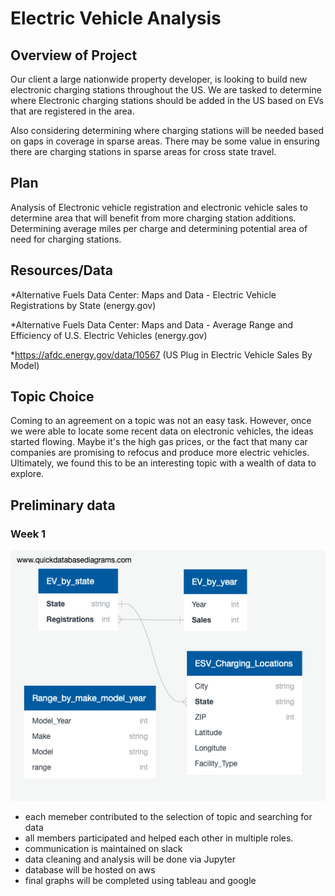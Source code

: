 # Electric Vehicle Analysis

## Overview of Project
Our client a large nationwide property developer, is looking to build new electronic charging stations throughout the US.  We are tasked to determine where Electronic charging stations should be added in the US based on EVs that are registered in the area.  

Also considering determining where charging stations will be needed based on gaps in coverage in sparse areas.  There may be some value in ensuring there are charging stations in sparse areas for cross state travel.

## Plan
Analysis of Electronic vehicle registration and electronic vehicle sales to determine area that will benefit from more charging station additions.  Determining average miles per charge and determining potential area of need for charging stations.  


## Resources/Data
*Alternative Fuels Data Center: Maps and Data - Electric Vehicle Registrations by State (energy.gov)

*Alternative Fuels Data Center: Maps and Data - Average Range and Efficiency of U.S. Electric Vehicles (energy.gov)

*https://afdc.energy.gov/data/10567     (US Plug in Electric Vehicle Sales By Model)


## Topic Choice
Coming to an agreement on a topic was not an easy task.  However, once we were able to locate some recent data on electronic vehicles, the ideas started flowing.  Maybe it's the high gas prices, or the fact that many car companies are promising to refocus and produce more electric vehicles.  Ultimately, we found this to be an interesting topic with a wealth of data to explore.


## Preliminary data 
### Week 1
![Prelim](QuickDBD-export.png)  
- each memeber contributed to the selection of topic and searching for data
- all members participated and helped each other in multiple roles.
- communication is maintained on slack  
- data cleaning and analysis will be done via Jupyter
- database will be hosted on aws
- final graphs will be completed using tableau and google

